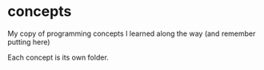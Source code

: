 # concepts
 My copy of programming concepts I learned along the way (and remember putting here)
 
 Each concept is its own folder.
